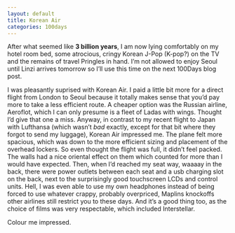 ```yaml
---
layout: default
title: Korean Air
categories: 100days
---
```


After what seemed like **3 billion years**, I am now lying comfortably on my hotel room bed, some atrocious, cringy Korean J-Pop (K-pop?) on the TV and the remains of travel Pringles in hand. I’m not allowed to enjoy Seoul until Linzi arrives tomorrow so I’ll use this time on the next 100Days blog post.

I was pleasantly suprised with Korean Air. I paid a little bit more for a direct flight from London to Seoul because it totally makes sense that you’d pay more to take a less efficient route. A cheaper option was the Russian airline, Aeroflot, which I can only presume is a fleet of Ladas with wings. Thought I’d give that one a miss. Anyway, in contrast to my recent flight to Japan with Lufthansa (which wasn’t *bad* exactly, except for that bit where they forgot to send my luggage), Korean Air impressed me. The plane felt more spacious, which was down to the more efficient sizing and placement of the overhead lockers. So even thought the flight was full, it didn’t feel packed. The walls had a nice oriental effect on them which counted for more than I would have expected. Then, when I’d reached my seat way, waaaay in the back, there were power outlets between each seat and a usb charging slot on the back, next to the surprisingly good touchscreen LCDs and control units. Hell, I was even able to use my own headphones instead of being forced to use whatever crappy, probably overpriced, Maplins knockoffs other airlines still restrict you to these days. And it’s a good thing too, as the choice of films was very respectable, which included Interstellar.

Colour me impressed.
